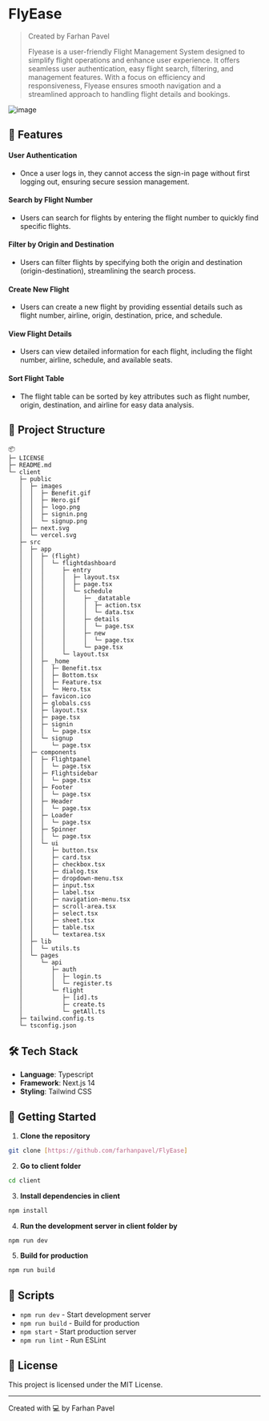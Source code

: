 # FlyEase

> Created by Farhan Pavel
> 
> Flyease is a user-friendly Flight Management System designed to simplify flight operations and enhance user experience. It offers seamless user authentication, easy flight search, filtering, and management features. With a focus on efficiency and responsiveness, Flyease ensures smooth navigation and a streamlined approach to handling flight details and bookings.

![image](https://github.com/user-attachments/assets/b8db7b11-59bf-42ae-a944-cff48fd47544)




## 🚀 Features

#### User Authentication

-  Once a user logs in, they cannot access the sign-in page without first logging out, ensuring secure session management.


#### Search by Flight Number

-  Users can search for flights by entering the flight number to quickly find specific flights.

#### Filter by Origin and Destination

-  Users can filter flights by specifying both the origin and destination (origin-destination), streamlining the search process.


#### Create New Flight

-  Users can create a new flight by providing essential details such as flight number, airline, origin, destination, price, and schedule.

#### View Flight Details

- Users can view detailed information for each flight, including the flight number, airline, schedule, and available seats.

#### Sort Flight Table

-  The flight table can be sorted by key attributes such as flight number, origin, destination, and airline for easy data analysis.


## 📁 Project Structure

```
📦 
├─ LICENSE
├─ README.md
└─ client
   ├─ public
   │  ├─ images
   │  │  ├─ Benefit.gif
   │  │  ├─ Hero.gif
   │  │  ├─ logo.png
   │  │  ├─ signin.png
   │  │  └─ signup.png
   │  ├─ next.svg
   │  └─ vercel.svg
   ├─ src
   │  ├─ app
   │  │  ├─ (flight)
   │  │  │  └─ flightdashboard
   │  │  │     ├─ entry
   │  │  │     │  ├─ layout.tsx
   │  │  │     │  ├─ page.tsx
   │  │  │     │  └─ schedule
   │  │  │     │     ├─ _datatable
   │  │  │     │     │  ├─ action.tsx
   │  │  │     │     │  └─ data.tsx
   │  │  │     │     ├─ details
   │  │  │     │     │  └─ page.tsx
   │  │  │     │     ├─ new
   │  │  │     │     │  └─ page.tsx
   │  │  │     │     └─ page.tsx
   │  │  │     └─ layout.tsx
   │  │  ├─ _home
   │  │  │  ├─ Benefit.tsx
   │  │  │  ├─ Bottom.tsx
   │  │  │  ├─ Feature.tsx
   │  │  │  └─ Hero.tsx
   │  │  ├─ favicon.ico
   │  │  ├─ globals.css
   │  │  ├─ layout.tsx
   │  │  ├─ page.tsx
   │  │  ├─ signin
   │  │  │  └─ page.tsx
   │  │  └─ signup
   │  │     └─ page.tsx
   │  ├─ components
   │  │  ├─ Flightpanel
   │  │  │  └─ page.tsx
   │  │  ├─ Flightsidebar
   │  │  │  └─ page.tsx
   │  │  ├─ Footer
   │  │  │  └─ page.tsx
   │  │  ├─ Header
   │  │  │  └─ page.tsx
   │  │  ├─ Loader
   │  │  │  └─ page.tsx
   │  │  ├─ Spinner
   │  │  │  └─ page.tsx
   │  │  └─ ui
   │  │     ├─ button.tsx
   │  │     ├─ card.tsx
   │  │     ├─ checkbox.tsx
   │  │     ├─ dialog.tsx
   │  │     ├─ dropdown-menu.tsx
   │  │     ├─ input.tsx
   │  │     ├─ label.tsx
   │  │     ├─ navigation-menu.tsx
   │  │     ├─ scroll-area.tsx
   │  │     ├─ select.tsx
   │  │     ├─ sheet.tsx
   │  │     ├─ table.tsx
   │  │     └─ textarea.tsx
   │  ├─ lib
   │  │  └─ utils.ts
   │  └─ pages
   │     └─ api
   │        ├─ auth
   │        │  ├─ login.ts
   │        │  └─ register.ts
   │        └─ flight
   │           ├─ [id].ts
   │           ├─ create.ts
   │           └─ getAll.ts
   ├─ tailwind.config.ts
   └─ tsconfig.json

```



## 🛠️ Tech Stack

- **Language**: Typescript
- **Framework**: Next.js 14
- **Styling**: Tailwind CSS



## 🚦 Getting Started

1. **Clone the repository**
```bash
git clone [https://github.com/farhanpavel/FlyEase]
```
2. **Go to client folder**
```bash
cd client
```
3. **Install dependencies in client**
```bash
npm install
```
4. **Run the development server in client folder by**
```bash
npm run dev
```
5. **Build for production**
```bash
npm run build
```


## 📝 Scripts

- `npm run dev` - Start development server
- `npm run build` - Build for production
- `npm start` - Start production server
- `npm run lint` - Run ESLint

## 📜 License

This project is licensed under the MIT License.

---
Created with 💻 by Farhan Pavel
